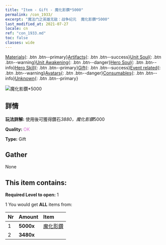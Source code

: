 ```yaml
---
title: "Item - Gift - 魔化影鑽*5000"
permalink: /con_1933/
excerpt: "魔法门之英雄无敌：战争纪元  魔化影鑽*5000"
last_modified_at: 2021-07-27
locale: cn
ref: "con_1933.md"
toc: false
classes: wide
---
```

 [Materials](/ItemsCN/){: .btn .btn--primary}[Artifacts](/ItemsCN/Artifacts/){: .btn .btn--success}[Unit Soul](/ItemsCN/UnitSoul/){: .btn .btn--warning}[Unit Awakening](/ItemsCN/UnitAwakening/){: .btn .btn--danger}[Hero Soul](/ItemsCN/HeroSoul/){: .btn .btn--info}[Hero Skill](/ItemsCN/HeroSkill/){: .btn .btn--primary}[Gift](/ItemsCN/Gift/){: .btn .btn--success}[Event related](/ItemsCN/Events/){: .btn .btn--warning}[Avatars](/ItemsCN/Avatars/){: .btn .btn--danger}[Consumables](/ItemsCN/Consumables/){: .btn .btn--info}[Unknown](/ItemsCN/Unknown/){: .btn .btn--primary}

 ![魔化影鑽*5000](/images/t/i_10040.png)

## 詳情
 **玩法詳解:** 使用後可獲得鑽石*3880，魔化影鑽*5000

 **Quality:** <span style="color: #DA70D6">OK</span>

 **Type:** Gift

## Gather

  None

## This item contains:

 **Required Level to open:** 1

 1 You would get **ALL** items  from:

  | Nr | Amount |     Item    |
  |:---|:-------|:------------|
  | 1 |  **5000x** | [魔化影鑽](/cn/Items/con_554/) |  | 
  | 2 |  **3480x** | <i class="fas fa-gem"/> |  | 
